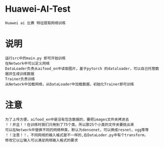 # Huawei-AI-Test
    Huawei ai 比赛 特征提取网络训练
# 说明
    运行src中的main.py 即可开始训练
    在Network中可以定义网络
    DataLoader负责从aifood_en中读取图片，基于pytorch 的dataloader，可以自己托管数据并生成训练数据
    Trainer负责训练
    从Network中加载网络，从DataLoader中加载数据，初始化Trainer即可训练
 
 # 注意
    为了上传方便，aifood_en中是没有包含数据的，要把images文件夹拷进去
    ！！并且！！在训练时我们只用到了75个类，所以那25个小类的文件夹要挑出来
    可以在Network中替换不同的网络种类，默认为densenet，可以换成resnet，vgg等等
    ！！注意！！，不同网络的输入格式是不一样的,在DataLoder.py中有个transform，
    修改它以让输入可以满足网络输入格式的要求
